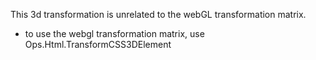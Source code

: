 This 3d transformation is unrelated to the webGL transformation matrix. 

- to use the webgl transformation matrix, use Ops.Html.TransformCSS3DElement
